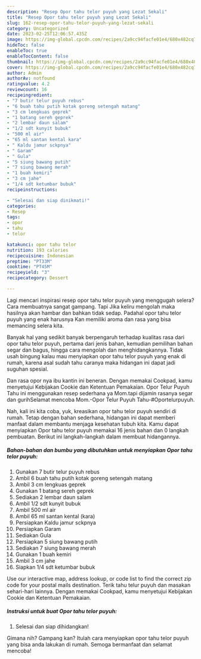 ```yaml
---
description: "Resep Opor tahu telor puyuh yang Lezat Sekali"
title: "Resep Opor tahu telor puyuh yang Lezat Sekali"
slug: 162-resep-opor-tahu-telor-puyuh-yang-lezat-sekali
category: Uncategorized
date: 2023-02-25T12:06:57.435Z
image: https://img-global.cpcdn.com/recipes/2a9cc94facfe01e4/680x482cq70/opor-tahu-telor-puyuh-foto-resep-utama.jpg
hideToc: false
enableToc: true
enableTocContent: false
thumbnail: https://img-global.cpcdn.com/recipes/2a9cc94facfe01e4/680x482cq70/opor-tahu-telor-puyuh-foto-resep-utama.jpg
cover: https://img-global.cpcdn.com/recipes/2a9cc94facfe01e4/680x482cq70/opor-tahu-telor-puyuh-foto-resep-utama.jpg
author: Admin
authorAv: notfound
ratingvalue: 4.2
reviewcount: 16
recipeingredient:
- "7 butir telur puyuh rebus"
- "6 buah tahu putih kotak goreng setengah matang"
- "3 cm lengkuas geprek"
- "1 batang sereh geprek"
- "2 lembar daun salam"
- "1/2 sdt kunyit bubuk"
- "500 ml air"
- "65 ml santan kental kara"
- " Kaldu jamur sckpnya"
- " Garam"
- " Gula"
- "5 siung bawang putih"
- "7 siung bawang merah"
- "1 buah kemiri"
- "3 cm jahe"
- "1/4 sdt ketumbar bubuk"
recipeinstructions:

- "Selesai dan siap dinikmati!"
categories:
- Resep
tags:
- opor
- tahu
- telor

katakunci: opor tahu telor 
nutrition: 193 calories
recipecuisine: Indonesian
preptime: "PT33M"
cooktime: "PT45M"
recipeyield: "3"
recipecategory: Dessert

---
```



Lagi mencari inspirasi resep opor tahu telor puyuh yang menggugah selera? Cara membuatnya sangat gampang. Tapi Jika keliru mengolah maka hasilnya akan hambar dan bahkan tidak sedap. Padahal opor tahu telor puyuh yang enak harusnya Kan memiliki aroma dan rasa yang bisa memancing selera kita.


Banyak hal yang sedikit banyak berpengaruh terhadap kualitas rasa dari opor tahu telor puyuh, pertama dari jenis bahan, kemudian pemilihan bahan segar dan bagus, hingga cara mengolah dan menghidangkannya. Tidak usah bingung kalau mau menyiapkan opor tahu telor puyuh yang enak di rumah, karena asal sudah tahu caranya maka hidangan ini dapat jadi suguhan spesial.

Dan rasa opor nya ibu kantin ini beneran. Dengan memakai Cookpad, kamu menyetujui Kebijakan Cookie dan Ketentuan Pemakaian. Opor Telur Puyuh Tahu ini menggunakan resep sederhana ya Mom.tapi dijamin rasanya segar dan gurihSelamat mencoba Mom.-Opor Telur Puyuh Tahu-#Oportelurpuyuh.


Nah, kali ini kita coba, yuk, kreasikan opor tahu telor puyuh sendiri di rumah. Tetap dengan bahan sederhana, hidangan ini dapat memberi manfaat dalam membantu menjaga kesehatan tubuh kita. Kamu dapat menyiapkan Opor tahu telor puyuh memakai 16 jenis bahan dan 0 langkah pembuatan. Berikut ini langkah-langkah dalam membuat hidangannya.

<!--inarticleads1-->

##### Bahan-bahan dan bumbu yang dibutuhkan untuk menyiapkan Opor tahu telor puyuh:

1. Gunakan 7 butir telur puyuh rebus
1. Ambil 6 buah tahu putih kotak goreng setengah matang
1. Ambil 3 cm lengkuas geprek
1. Gunakan 1 batang sereh geprek
1. Sediakan 2 lembar daun salam
1. Ambil 1/2 sdt kunyit bubuk
1. Ambil 500 ml air
1. Ambil 65 ml santan kental (kara)
1. Persiapkan  Kaldu jamur sckpnya
1. Persiapkan  Garam
1. Sediakan  Gula
1. Persiapkan 5 siung bawang putih
1. Sediakan 7 siung bawang merah
1. Gunakan 1 buah kemiri
1. Ambil 3 cm jahe
1. Siapkan 1/4 sdt ketumbar bubuk


Use our interactive map, address lookup, or code list to find the correct zip code for your postal mails destination. Terik tahu telur puyuh dan masakan sehari-hari lainnya. Dengan memakai Cookpad, kamu menyetujui Kebijakan Cookie dan Ketentuan Pemakaian. 

<!--inarticleads2-->

##### Instruksi untuk buat Opor tahu telor puyuh:


1. Selesai dan siap dihidangkan!



Gimana nih? Gampang kan? Itulah cara menyiapkan opor tahu telor puyuh yang bisa anda lakukan di rumah. Semoga bermanfaat dan selamat mencoba!
